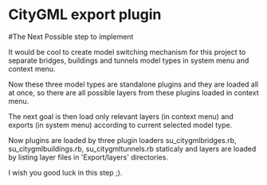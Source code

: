 CityGML export plugin
=====================

#The Next Possible step to implement


It would be cool to create model switching mechanism for this project to separate 
bridges, buildings and tunnels model types in system menu and context menu.

Now these three model types are standalone plugins and they are loaded all at once, 
so there are all possible layers from these plugins loaded in context menu. 

The next goal is then load only relevant layers (in context menu) and exports (in system menu)
according to current selected model type.

Now plugins are loaded by three plugin loaders su_citygmlbridges.rb, su_citygmlbuildings.rb, su_citygmltunnels.rb
staticaly and layers are loaded by listing layer files in 'Export/layers' directories.

I wish you good luck in this step ;).
